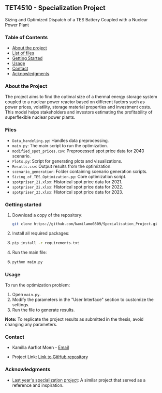 ## TET4510 - Specialization Project
Sizing and Optimized Dispatch of a TES Battery Coupled with a Nuclear Power Plant

### Table of Contents
- [About the project](#about-the-project)
- [List of files](#files)
- [Getting Started](#getting-started)
- [Usage](#usage)
- [Contact](#contact)
- [Acknowledgments](#acknowledgments)

### About the Project
The project aims to find the optimal size of a thermal energy storage system coupled to a nuclear power reactor based on 
different factors such as power prices, volatility, storage material properties and investment costs. This model helps stakeholders
and investors estimating the profitability of superflexible nuclear power plants.

### Files
- `Data_handeling.py`: Handles data preprocessing.
- `main.py`: The main script to run the optimization.
- `modified_spot_prices.csv`: Preprocessed spot price data for 2040 scenario.
- `Plots.py`: Script for generating plots and visualizations.
- `Results.csv`: Output results from the optimization.
- `scenario_generation`: Folder containing scenario generation scripts.
- `Sizing_of_TES_Optimization.py`: Core optimization script.
- `spotpriser_21.xlsx`: Historical spot price data for 2021.
- `spotpriser_22.xlsx`: Historical spot price data for 2022.
- `spotpriser_23.xlsx`: Historical spot price data for 2023.

### Getting started
1. Download a copy of the repository:
   ```bash
   git clone https://github.com/kamilamo0809/Specialisation_Project.git
2. Install all required packages:
3. ```bash 
   pip install -r requirements.txt
3. Run the main file:
4. ```bash
   python main.py

### Usage
To run the optimization problem:
1. Open `main.py`.
2. Modify the parameters in the "User Interface" section to customize the settings.
3. Run the file to generate results.

**Note:** To replicate the project results as submitted in the thesis, avoid changing any parameters.

### Contact
* Kamilla Aarflot Moen - [Email](mailto:kamilamo@stud.ntnu.no)

* Project Link: [Link to GitHub repository](https://github.com/kamilamo0809/Specialization_Project)

### Acknowledgments
- [Last year's specialization project](https://github.com/Simend18/TET4510_Project): A similar project that served as a reference and inspiration.
